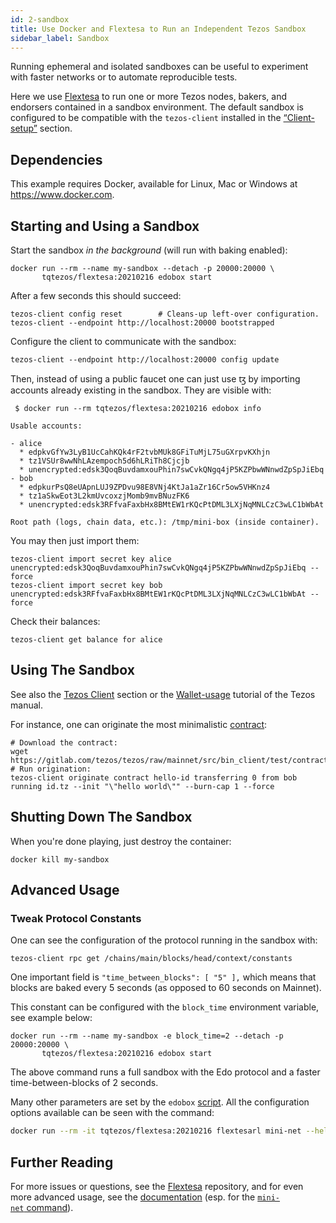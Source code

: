 ```yaml
---
id: 2-sandbox
title: Use Docker and Flextesa to Run an Independent Tezos Sandbox
sidebar_label: Sandbox
---
```


Running ephemeral and isolated sandboxes can be useful to experiment with faster
networks or to automate reproducible tests.

Here we use [Flextesa](https://gitlab.com/tezos/flextesa) to run one or more
Tezos nodes, bakers, and endorsers contained in a sandbox environment.
The default sandbox is configured to be compatible with the `tezos-client`
installed in the [“Client-setup”](/docs/setup/1-tezos-client) section.


## Dependencies

This example requires Docker, available for Linux, Mac or Windows at
<https://www.docker.com>.

## Starting and Using a Sandbox

Start the sandbox *in the background* (will run with baking enabled):

```shell
docker run --rm --name my-sandbox --detach -p 20000:20000 \
       tqtezos/flextesa:20210216 edobox start
```

After a few seconds this should succeed:

```shell
tezos-client config reset        # Cleans-up left-over configuration.
tezos-client --endpoint http://localhost:20000 bootstrapped
```

Configure the client to communicate with the sandbox:

```shell
tezos-client --endpoint http://localhost:20000 config update
```

Then, instead of using a public faucet one can just use ꜩ by importing accounts
already existing in the sandbox. They are visible with:

```
 $ docker run --rm tqtezos/flextesa:20210216 edobox info

Usable accounts:

- alice
  * edpkvGfYw3LyB1UcCahKQk4rF2tvbMUk8GFiTuMjL75uGXrpvKXhjn
  * tz1VSUr8wwNhLAzempoch5d6hLRiTh8Cjcjb
  * unencrypted:edsk3QoqBuvdamxouPhin7swCvkQNgq4jP5KZPbwWNnwdZpSpJiEbq
- bob
  * edpkurPsQ8eUApnLUJ9ZPDvu98E8VNj4KtJa1aZr16Cr5ow5VHKnz4
  * tz1aSkwEot3L2kmUvcoxzjMomb9mvBNuzFK6
  * unencrypted:edsk3RFfvaFaxbHx8BMtEW1rKQcPtDML3LXjNqMNLCzC3wLC1bWbAt

Root path (logs, chain data, etc.): /tmp/mini-box (inside container).
```

You may then just import them:

```shell
tezos-client import secret key alice unencrypted:edsk3QoqBuvdamxouPhin7swCvkQNgq4jP5KZPbwWNnwdZpSpJiEbq --force
tezos-client import secret key bob unencrypted:edsk3RFfvaFaxbHx8BMtEW1rKQcPtDML3LXjNqMNLCzC3wLC1bWbAt --force
```

Check their balances:

```shell
tezos-client get balance for alice
```

## Using The Sandbox

See also the [Tezos Client](1-tezos-client.md) section or the
[Wallet-usage](https://tezos.gitlab.io/introduction/howtouse.html#transfers-and-receipts)
tutorial of the Tezos manual.

For instance, one can originate the most minimalistic
[contract](https://gitlab.com/tezos/tezos/blob/mainnet/src/bin_client/test/contracts/attic/id.tz):

```shell
# Download the contract:
wget https://gitlab.com/tezos/tezos/raw/mainnet/src/bin_client/test/contracts/attic/id.tz
# Run origination:
tezos-client originate contract hello-id transferring 0 from bob running id.tz --init "\"hello world\"" --burn-cap 1 --force
```

## Shutting Down The Sandbox

When you're done playing, just destroy the container:

    docker kill my-sandbox

## Advanced Usage

### Tweak Protocol Constants

One can see the configuration of the protocol running in the sandbox with:

```shell
tezos-client rpc get /chains/main/blocks/head/context/constants
```

One important field is `"time_between_blocks": [ "5" ],` which means that blocks
are baked every 5 seconds (as opposed to 60 seconds on Mainnet).

This constant can be configured with the `block_time` environment variable, see
example below:

```shell
docker run --rm --name my-sandbox -e block_time=2 --detach -p 20000:20000 \
       tqtezos/flextesa:20210216 edobox start
```

The above command runs a full sandbox with the Edo protocol and a faster
time-between-blocks of 2 seconds.

Many other parameters are set by the `edobox`
[script](https://gitlab.com/tezos/flextesa/-/blob/master/src/scripts/tutorial-box.sh).
All the configuration options available can be seen with the command:

```bash
docker run --rm -it tqtezos/flextesa:20210216 flextesarl mini-net --help
```

<!-- ### Try The Edo Protocol

The Docker image also contains a `edobox` script:

```shell
docker run --rm --name my-sandbox --detach -p 20000:20000 \
       tqtezos/flextesa:20201214 edobox start
```

On can then check that the protocol hash is
`PtEdoTezd3RHSC31mpxxo1npxFjoWWcFgQtxapi51Z8TLu6v6Uq`:

```shell
 $ tezos-client rpc get /chains/main/blocks/head/metadata | grep protocol
{ "protocol": "PtEdoTezd3RHSC31mpxxo1npxFjoWWcFgQtxapi51Z8TLu6v6Uq",
  "next_protocol": "PtEdoTezd3RHSC31mpxxo1npxFjoWWcFgQtxapi51Z8TLu6v6Uq",
```

or that the new RPCs for voting periods are present:

```shell
 $ tezos-client rpc get /chains/main/blocks/head/votes/successor_period
{ "voting_period": { "index": 1, "kind": "proposal", "start_position": 16 },
  "position": 0, "remaining": 15 }
```
-->

## Further Reading

For more issues or questions, see the
[Flextesa](https://gitlab.com/tezos/flextesa) repository, and for even more
advanced usage, see the [documentation](https://tezos.gitlab.io/flextesa/)
(esp. for the
[`mini-net` command](https://tezos.gitlab.io/flextesa/mini-net.html)).

